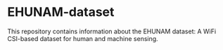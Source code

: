 # EHUNAM-dataset
This repository contains information about the EHUNAM dataset: A WiFi CSI-based dataset for human and machine sensing.
